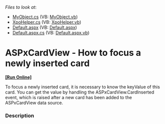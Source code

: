 <!-- default file list -->
*Files to look at*:

* [MyObject.cs](./CS/App_Code/MyObject.cs) (VB: [MyObject.vb](./VB/App_Code/MyObject.vb))
* [XpoHelper.cs](./CS/App_Code/XpoHelper.cs) (VB: [XpoHelper.vb](./VB/App_Code/XpoHelper.vb))
* [Default.aspx](./CS/Default.aspx) (VB: [Default.aspx](./VB/Default.aspx))
* [Default.aspx.cs](./CS/Default.aspx.cs) (VB: [Default.aspx.vb](./VB/Default.aspx.vb))
<!-- default file list end -->
# ASPxCardView - How to focus a newly inserted card
<!-- run online -->
**[[Run Online]](https://codecentral.devexpress.com/t279422/)**
<!-- run online end -->


To focus a newly inserted card, it is necessary to know the keyValue of this card. You can get the value by handling the ASPxCardView.CardInserted event, which is raised after a new card has been added to the ASPxCardView data source.


<h3>Description</h3>

&nbsp;

<br/>


